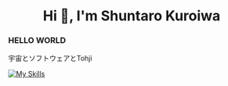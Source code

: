 <h1 align="center">Hi 👋, I'm Shuntaro Kuroiwa</h1>

<h3 align="left">HELLO WORLD</h3>
<p align="left">
宇宙とソフトウェアとTohji
</p>

[![My Skills](https://skillicons.dev/icons?i=python,cs,cpp,js,html,css,react,rust)](https://skillicons.dev)

